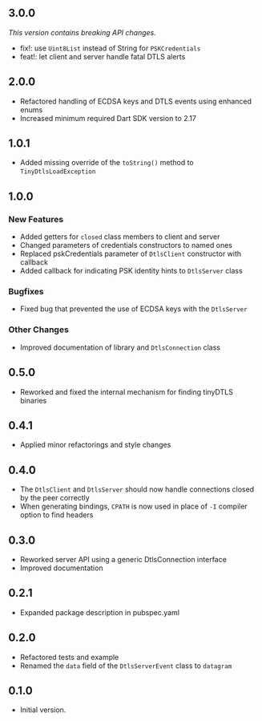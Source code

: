 ## 3.0.0

*This version contains breaking API changes.*

- fix!: use `Uint8List` instead of String for `PSKCredentials`
- feat!: let client and server handle fatal DTLS alerts

## 2.0.0

- Refactored handling of ECDSA keys and DTLS events using enhanced enums
- Increased minimum required Dart SDK version to 2.17

## 1.0.1

- Added missing override of the `toString()` method to `TinyDtlsLoadException`

## 1.0.0

### New Features
- Added getters for `closed` class members to client and server
- Changed parameters of credentials constructors to named ones
- Replaced pskCredentials parameter of `DtlsClient` constructor with callback
- Added callback for indicating PSK identity hints to `DtlsServer` class

### Bugfixes
- Fixed bug that prevented the use of ECDSA keys with the `DtlsServer`

### Other Changes
- Improved documentation of library and `DtlsConnection` class

## 0.5.0

- Reworked and fixed the internal mechanism for finding tinyDTLS binaries

## 0.4.1

- Applied minor refactorings and style changes

## 0.4.0

- The `DtlsClient` and `DtlsServer` should now handle connections closed by the peer correctly
- When generating bindings, `CPATH` is now used in place of `-I` compiler option to find headers

## 0.3.0

- Reworked server API using a generic DtlsConnection interface
- Improved documentation

## 0.2.1

- Expanded package description in pubspec.yaml

## 0.2.0

- Refactored tests and example
- Renamed the `data` field of the  `DtlsServerEvent` class to `datagram`

## 0.1.0

- Initial version.
